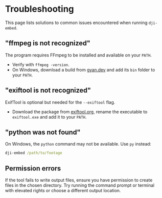 # Troubleshooting

This page lists solutions to common issues encountered when running `dji-embed`.

## "ffmpeg is not recognized"

The program requires FFmpeg to be installed and available on your `PATH`.

- Verify with `ffmpeg -version`.
- On Windows, download a build from [gyan.dev](https://www.gyan.dev/ffmpeg/builds/) and add its `bin` folder to your `PATH`.

## "exiftool is not recognized"

ExifTool is optional but needed for the `--exiftool` flag.

- Download the package from [exiftool.org](https://exiftool.org/), rename the executable to `exiftool.exe` and add it to your `PATH`.

## "python was not found"

On Windows, the `python` command may not be available. Use `py` instead:

```cmd
dji-embed /path/to/footage
```

## Permission errors

If the tool fails to write output files, ensure you have permission to create files in the chosen directory. Try running the command prompt or terminal with elevated rights or choose a different output location.
